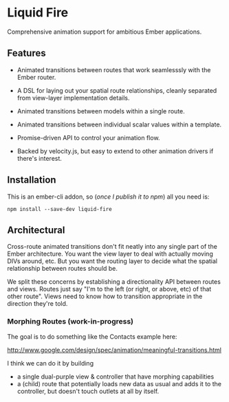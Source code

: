 Liquid Fire
===========

Comprehensive animation support for ambitious Ember applications.

## Features

- Animated transitions between routes that work seamlesssly with the
  Ember router.

- A DSL for laying out your spatial route relationships, cleanly
  separated from view-layer implementation details.

- Animated transitions between models within a single route.

- Animated transitions between individual scalar values within a
  template.

- Promise-driven API to control your animation flow.

- Backed by velocity.js, but easy to extend to other animation drivers
  if there's interest.
  

## Installation

This is an ember-cli addon, so (*once I publish it to npm*) all you need is:

    npm install --save-dev liquid-fire



## Architectural

Cross-route animated transitions don't fit neatly into any single part
of the Ember architecture. You want the view layer to deal with
actually moving DIVs around, etc. But you want the routing layer to
decide what the spatial relationship between routes should be.

We split these concerns by establishing a directionality API between
routes and views. Routes just say "I'm to the left (or right, or
above, etc) of that other route". Views need to know how to transition
appropriate in the direction they're told.


### Morphing Routes (work-in-progress)

The goal is to do something like the Contacts example here:

http://www.google.com/design/spec/animation/meaningful-transitions.html

I think we can do it by building
 - a single dual-purple view & controller that have morphing capabilities
- a (child) route that potentially loads new data as usual and adds it
  to the controller, but doesn't touch outlets at all by itself.

